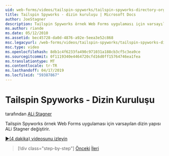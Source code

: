```yaml
---
uid: web-forms/videos/tailspin-spyworks/tailspin-spyworks-directory-organization
title: Tailspin Spyworks - dizin kuruluşu | Microsoft Docs
author: JoeStagner
description: Tailspin Spyworks örnek Web Forms uygulaması için varsayılan dizin yapısı ALi Stagner değiştirir.
ms.author: riande
ms.date: 05/12/2010
ms.assetid: bec45728-da0d-4876-a92e-5eea3e52c868
msc.legacyurl: /web-forms/videos/tailspin-spyworks/tailspin-spyworks-directory-organization
msc.type: video
ms.openlocfilehash: 8db1c4f6233fa490c971031a188cb3cf5c3ea9ce
ms.sourcegitcommit: 0f1119340e4464720cfd16d0ff15764746ea1fea
ms.translationtype: MT
ms.contentlocale: tr-TR
ms.lasthandoff: 04/17/2019
ms.locfileid: "59387867"
---
```

# <a name="tailspin-spyworks---directory-organization"></a>Tailspin Spyworks - Dizin Kuruluşu

tarafından [ALi Stagner](https://github.com/JoeStagner)

Tailspin Spyworks örnek Web Forms uygulaması için varsayılan dizin yapısı ALi Stagner değiştirir.

[&#9654;(4 dakika) videosunu izleyin](https://channel9.msdn.com/Blogs/ASP-NET-Site-Videos/tailspin-spyworks-directory-organization)

> [!div class="step-by-step"]
> [Önceki](tailspin-spyworks-intro-ui-and-edm.md)
> [İleri](tailspin-spyworks-category-menu.md)
